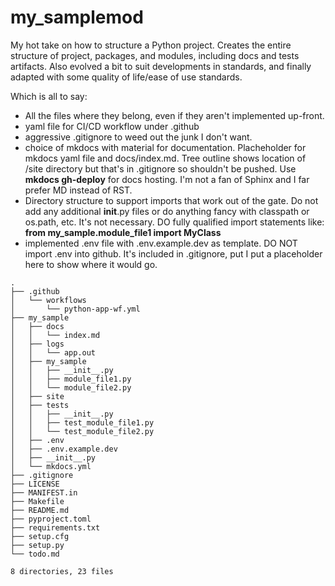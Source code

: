 # my_samplemod
My hot take on how to structure a Python project.  Creates the entire structure of project, packages, and modules, including docs and tests artifacts.  Also evolved a bit to suit developments in standards, and finally adapted with some quality of life/ease of use standards.  

Which is all to say:
* All the files where they belong, even if they aren't implemented up-front.
* yaml file for CI/CD workflow under .github
* aggressive .gitignore to weed out the junk I don't want. 
* choice of mkdocs with material for documentation. Placheholder for mkdocs yaml file and docs/index.md.  Tree outline shows location of /site directory but that's in .gitignore so shouldn't be pushed.  Use __mkdocs gh-deploy__ for docs hosting.   I'm not a fan of Sphinx and I far prefer  MD instead of RST.
* Directory structure to support imports that work out of the gate.  Do not add any additional __init__.py files or do anything fancy with classpath or os.path, etc.  It's not necessary.  DO fully  qualified import statements like: __from my_sample.module_file1 import MyClass__
* implemented .env file with .env.example.dev as template.  DO NOT import .env into github.  It's included in .gitignore, put I put a placeholder here to show where it would go.  

```
.
├── .github
│   └── workflows
│       └── python-app-wf.yml
├── my_sample
│   ├── docs
│   │   └── index.md
│   ├── logs
│   │   └── app.out
│   ├── my_sample
│   │   ├── __init__.py
│   │   ├── module_file1.py
│   │   └── module_file2.py
│   ├── site
│   ├── tests
│   │   ├── __init__.py
│   │   ├── test_module_file1.py
│   │   └── test_module_file2.py
│   ├── .env
│   ├── .env.example.dev
│   ├── __init__.py
│   └── mkdocs.yml
├── .gitignore
├── LICENSE
├── MANIFEST.in
├── Makefile
├── README.md
├── pyproject.toml
├── requirements.txt
├── setup.cfg
├── setup.py
└── todo.md

8 directories, 23 files
```
